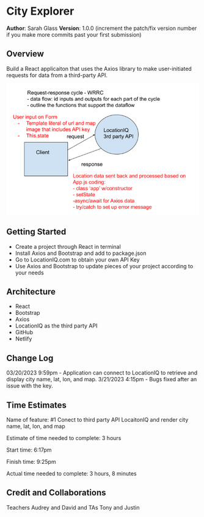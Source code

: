 # City Explorer

**Author**: Sarah Glass
**Version**: 1.0.0 (increment the patch/fix version number if you make more commits past your first submission)

## Overview
Build a React applicaiton that uses the Axios library to make user-initiated requests for data from a third-party API.

![WRRC - backend to API](/WRRC1.png)

## Getting Started
- Create a project through React in terminal
- Install Axios and Bootstrap and add to package.json
- Go to LocationIQ.com to obtain your own API Key
- Use Axios and Bootstrap to update pieces of your project according to your needs

## Architecture
- React
- Bootstrap
- Axios
- LocationIQ as the third party API
- GitHub
- Netlify

## Change Log
03/20/2023 9:59pm - Application can connect to LocationIQ to retrieve and display city name, lat, lon, and map. 
3/21/2023 4:15pm - Bugs fixed after an issue with the key.

## Time Estimates

Name of feature: #1 Conect to third party API LocaitonIQ and render city name, lat, lon, and map

Estimate of time needed to complete: 3 hours

Start time: 6:17pm

Finish time: 9:25pm

Actual time needed to complete: 3 hours, 8 minutes

## Credit and Collaborations
Teachers Audrey and David and TAs Tony and Justin
